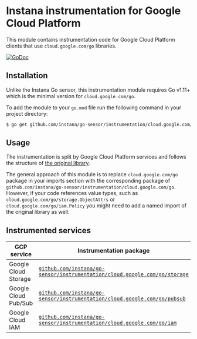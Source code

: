 Instana instrumentation for Google Cloud Platform
=================================================

This module contains instrumentation code for Google Cloud Platform clients that use `cloud.google.com/go` libraries.

[![GoDoc](https://img.shields.io/static/v1?label=godoc&message=reference&color=blue)][godoc]

Installation
------------

Unlike the Instana Go sensor, this instrumentation module requires Go v1.11+ which is the minimal version for `cloud.google.com/go`.

To add the module to your `go.mod` file run the following command in your project directory:

```bash
$ go get github.com/instana/go-sensor/instrumentation/cloud.google.com/go
```

Usage
-----

The instrumentation is split by Google Cloud Platform services and follows the structure of [the original library][cloud.google.com/go].

The general approach of this module is to replace `cloud.google.com/go` package in your imports section with the corresponding package of
`github.com/instana/go-sensor/instrumentation/cloud.google.com/go`. However, if your code references value types, such as
`cloud.google.com/go/storage.ObjectAttrs` or `cloud.google.com/go/iam.Policy` you might need to add a named import of the original library
as well.

Instrumented services
---------------------

| GCP service          | Instrumentation package                                                                 | Support              |
|----------------------|-----------------------------------------------------------------------------------------|----------------------|
| Google Cloud Storage | [`github.com/instana/go-sensor/instrumentation/cloud.google.com/go/storage`](./storage) | Fully instrumented   |
| Google Cloud Pub/Sub | [`github.com/instana/go-sensor/instrumentation/cloud.google.com/go/pubsub`](./pubsub)   | Publisher & subscriber methods |
| Google Cloud IAM     | [`github.com/instana/go-sensor/instrumentation/cloud.google.com/go/iam`](./iam)         | GCS buckets IAM only |

[godoc]: https://pkg.go.dev/github.com/instana/go-sensor/instrumentation/cloud.google.com/go
[cloud.google.com/go]: https://pkg.go.dev/cloud.google.com/go/?tab=doc
